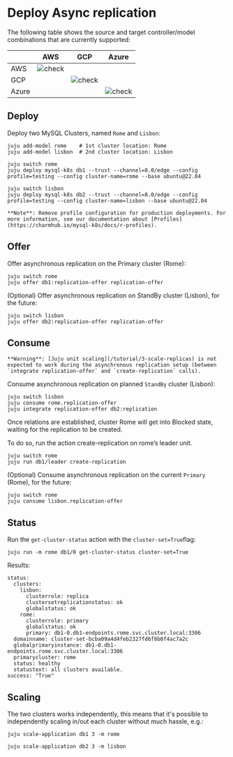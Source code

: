 
# Deploy Async replication

The following table shows the source and target controller/model combinations that are currently supported:

|  | AWS | GCP | Azure |
|---|---|:---:|:---:|
| AWS | ![ check ] |  |  |
| GCP |  | ![ check ] |  |
| Azure |  | | ![ check ] |

## Deploy

Deploy two MySQL Clusters, named `Rome` and `Lisbon`:
```shell
juju add-model rome    # 1st cluster location: Rome
juju add-model lisbon  # 2nd cluster location: Lisbon

juju switch rome
juju deploy mysql-k8s db1 --trust --channel=8.0/edge --config profile=testing --config cluster-name=rome --base ubuntu@22.04

juju switch lisbon
juju deploy mysql-k8s db2 --trust --channel=8.0/edge --config profile=testing --config cluster-name=lisbon --base ubuntu@22.04
```

```{note}
**Note**: Remove profile configuration for production deployments. For more information, see our documentation about [Profiles](https://charmhub.io/mysql-k8s/docs/r-profiles).
```

## Offer


Offer asynchronous replication on the Primary cluster (Rome):
```shell
juju switch rome
juju offer db1:replication-offer replication-offer
```

(Optional) Offer asynchronous replication on StandBy cluster (Lisbon), for the future:
```shell
juju switch lisbon
juju offer db2:replication-offer replication-offer
``` 

## Consume
```{caution}
**Warning**: [Juju unit scaling](/tutorial/3-scale-replicas) is not expected to work during the asynchronous replication setup (between `integrate replication-offer` and `create-replication` calls).
```

Consume asynchronous replication on planned `StandBy` cluster (Lisbon):
```shell
juju switch lisbon
juju consume rome.replication-offer
juju integrate replication-offer db2:replication
```

Once relations are established, cluster Rome will get into Blocked state, waiting for the replication to be created.

To do so, run the action create-replication on rome’s leader unit.

```shell
juju switch rome
juju run db1/leader create-replication
```

(Optional) Consume asynchronous replication on the current `Primary` (Rome), for the future:
```shell
juju switch rome
juju consume lisbon.replication-offer
``` 

## Status

Run the `get-cluster-status` action with the `cluster-set=True`flag: 
```shell
juju run -m rome db1/0 get-cluster-status cluster-set=True
```
Results:
```shell
status:
  clusters:
    lisbon:
      clusterrole: replica
      clustersetreplicationstatus: ok
      globalstatus: ok
    rome:
      clusterrole: primary
      globalstatus: ok
      primary: db1-0.db1-endpoints.rome.svc.cluster.local:3306
  domainname: cluster-set-bcba09a4d4feb2327fd6f8b0f4ac7a2c
  globalprimaryinstance: db1-0.db1-endpoints.rome.svc.cluster.local:3306
  primarycluster: rome
  status: healthy
  statustext: all clusters available.
success: "True"
```

## Scaling
The two clusters works independently, this means that it's possible to independently scaling in/out each cluster without much hassle, e.g.:
```shell
juju scale-application db1 3 -m rome

juju scale-application db2 3 -m lisbon
```

[check]: https://img.shields.io/badge/%E2%9C%93-brightgreen

